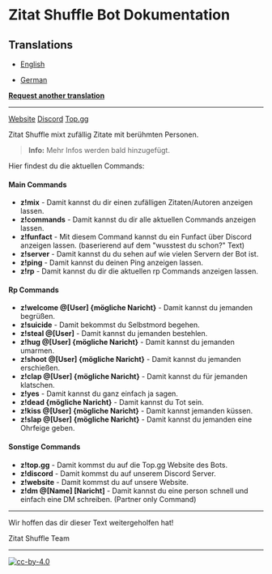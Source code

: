 
# Zitat Shuffle Bot Dokumentation

## Translations

- [English](/translations/eng/README.md)
<!-- - [Afrikaans](/translations/af/README.md) -->
<!-- - [العربية](/translations/ar/README.md) -->
<!-- - [Català](/translations/ca/README.md) -->
<!-- - [Čeština](/translations/cs/README.md) -->
<!-- - [Danske](/translations/da/README.md) -->
- [German](https://github.com/Zitat-Shuffle-Team/Bot-Documentation) 
<!-- - [ελληνικά](/translations/el/README.md) -->
<!-- - [Español](/translations/es-ES/README.md) -->
<!-- - [Suomi](/translations/fi/README.md) -->
<!-- - [Français](/translations/fr/README.md) -->
<!-- - [עִברִית](/translations/he/README.md) -->
<!-- - [Magyar](/translations/hu/README.md) -->
<!-- - [Italiano](/translations/it/README.md) -->
<!-- - [日本語](/translations/ja/README.md) -->
<!-- - [한국어](/translations/ko/README.md) -->
<!-- - [Norsk](/translations/no/README.md) -->
<!-- - [Nederlands](/translations/nl/README.md) -->
<!-- - [Português](/translations/pl/README.md) -->
<!-- - [Português (Brasil)](/translations/pt-BR/README.md) -->
<!-- - [Portugisisk](/translations/pt-PT/README.md) -->
<!-- - [Română](/translations/ro/README.md) -->
<!-- - [Pусский](/translations/ru/README.md)
<!-- - [Српски језик (Ћирилица)](/translations/sr/README.md) -->
<!-- - [Svenska](/translations/sv-SE/README.md) -->
<!-- - [Türk](/translations/tr/README.md) -->
<!-- - [Український](/translations/uk/README.md) -->
<!-- - [Tiếng Việt](/translations/vi/README.md) -->
<!-- - [中文](/translations/zh-CN/README.md) -->
<!-- - [繁體中文](/translations/zh-TW/README.md) -->

**[Request another translation](mailto:zitatshuffle@gmail.com)**

---

[Website](https://bs.mintimpuls.org)
[Discord](https://discord.gg/gj398RpuNc)
[Top.gg](https://top.gg/bot/820390986692821092)

Zitat Shuffle mixt zufällig Zitate mit berühmten Personen.


> **Info:** Mehr Infos werden bald hinzugefügt.

Hier findest du die aktuellen Commands:

#### Main Commands

- **z!mix** - Damit kannst du dir einen zufälligen Zitaten/Autoren anzeigen lassen.
- **z!commands** - Damit kannst du dir alle aktuellen Commands anzeigen lassen.
- **z!funfact** - Mit diesem Command kannst du ein Funfact über Discord anzeigen lassen. (baserierend auf dem "wusstest du schon?" Text)
- **z!server** - Damit kannst du du sehen auf wie vielen Servern der Bot ist.
- **z!ping** - Damit kannst du deinen Ping anzeigen lassen.
- **z!rp** - Damit kannst du dir die aktuellen rp Commands anzeigen lassen.

#### Rp Commands

- **z!welcome @[User] {mögliche Naricht}** - Damit kannst du jemanden begrüßen.
- **z!suicide** - Damit bekommst du Selbstmord begehen.
- **z!steal @[User]** - Damit kannst du jemanden bestehlen.
- **z!hug @[User] {mögliche Naricht}** - Damit kannst du jemanden umarmen.
- **z!shoot @[User] {mögliche Naricht}** - Damit kannst du jemanden erschießen.
- **z!clap @[User] {mögliche Naricht}** - Damit kannst du für jemanden klatschen.
- **z!yes** - Damit kannst du ganz einfach ja sagen.
- **z!dead {mögliche Naricht}** - Damit kannst du Tot sein.
- **z!kiss @[User] {mögliche Naricht}** - Damit kannst jemanden küssen.
- **z!slap @[User] {mögliche Naricht}** - Damit kannst du jemanden eine Ohrfeige geben.

#### Sonstige Commands

- **z!top.gg** - Damit kommst du auf die Top.gg Website des Bots.
- **z!discord** - Damit kommst du auf unserem Discord Server.
- **z!website** - Damit kommst du auf unsere Website.
- **z!dm @[Name] [Naricht]** - Damit kannst du eine person schnell und einfach eine DM schreiben. (Partner only Command)

---

Wir hoffen das dir dieser Text weitergeholfen hat!

Zitat Shuffle Team

---

[![cc-by-4.0](https://bs.mintimpuls.org/ZS%20Logo_git.png)](https://bs.mintimpuls.org)
